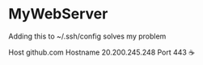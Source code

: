 # MyWebServer
Adding this to ~/.ssh/config solves my problem

Host github.com
  Hostname 20.200.245.248
  Port 443
  :coffee:
